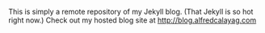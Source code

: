 This is simply a remote repository of my Jekyll blog.  (That Jekyll is so hot right now.)
Check out my hosted blog site at http://blog.alfredcalayag.com
